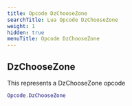 ```yaml
---
title: Opcode DzChooseZone
searchTitle: Lua Opcode DzChooseZone
weight: 1
hidden: true
menuTitle: Opcode DzChooseZone
---
```

## DzChooseZone

This represents a DzChooseZone opcode
```lua
Opcode.DzChooseZone
```